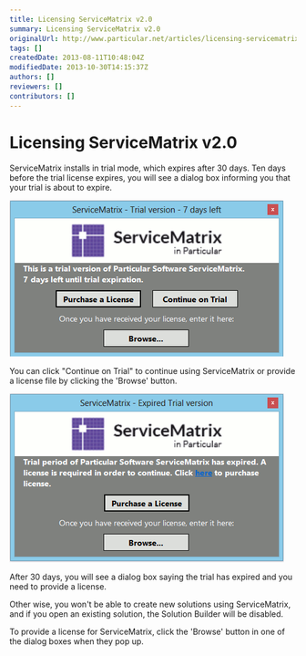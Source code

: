 ```yaml
---
title: Licensing ServiceMatrix v2.0
summary: Licensing ServiceMatrix v2.0
originalUrl: http://www.particular.net/articles/licensing-servicematrix-v2.0
tags: []
createdDate: 2013-08-11T10:48:04Z
modifiedDate: 2013-10-30T14:15:37Z
authors: []
reviewers: []
contributors: []
---
```


Licensing ServiceMatrix v2.0
======================================================================================================================

ServiceMatrix installs in trial mode, which expires after 30 days. Ten days before the trial license expires, you will see a dialog box informing you that your trial is about to expire.

![](001.png)

You can click "Continue on Trial" to continue using ServiceMatrix or provide a license file by clicking the 'Browse' button.</span>

![](002.png)

After 30 days, you will see a dialog box saying the trial has expired and you need to provide a license. 

Other wise, you won't be able to create new solutions using ServiceMatrix, and if you open an existing solution, the Solution Builder will be disabled.

To provide a license for ServiceMatrix, click the 'Browse' button in one of the dialog boxes when they pop up.

